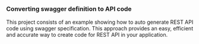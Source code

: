 # <h3>Converting swagger definition to API code</h3>
This project consists of an example showing how to auto generate REST API code using swagger specification. This approach provides an easy, efficient and accurate way to create code for REST API in your application.

